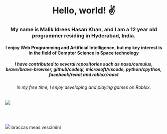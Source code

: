 <h1 align="center">Hello, world! ✌ </h1>
<h3 align = center>My name is Malik Idrees Hasan Khan, and I am a 12 year old programmer residing in Hyderabad, India.</h3>
<h4 align = center>I enjoy Web Programming and Artificial Intelligence, but my key interest is in the field of Compter Science in Space technology</h4>
<h5 align = center> I have contributed to several repositories such as nasa/cumulus, brave/brave-browser, github/codeql, microsoft/vscode, python/cpython, facebook/react and roblox/roact
</h5>
<h6 align =  center> In my free time, I enjoy developing and playing games on Roblox.</h6>

![](https://activity-graph.herokuapp.com/graph?username=MalikIdreesHasanKhan&theme=redical)

<br>

<br>



![](https://github-readme-stats.vercel.app/api/top-langs/?username=MalikIdreesHasanKhan&layout=compact&theme=radical&langs_count=10)
braccas meas vescimini
<!---
MalikIdreesHasanKhan/MalikIdreesHasanKhan is a ✨ special ✨ repository because its `README.md` (this file) appears on your GitHub profile.
You can click the Preview link to take a look at your changes.
--->
